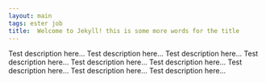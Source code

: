 ```yaml
---
layout: main
tags: ester job
title:  Welcome to Jekyll! this is some more words for the title
---
```

Test description here... Test description here... Test description here... Test description here... Test description here... Test description here... Test description here... Test description here... Test description here...
